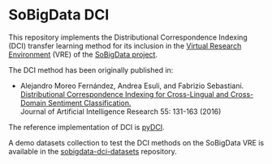 # SoBigData DCI

This repository implements the Distributional Correspondence Indexing (DCI) transfer learning method for its inclusion in the [Virtual Research Environment](https://sobigdata.d4science.org/) (VRE) of the [SoBigData project](http://project.sobigdata.eu/).

The DCI method has been originally published in:

* Alejandro Moreo Fernández, Andrea Esuli, and Fabrizio Sebastiani.  
  [Distributional Correspondence Indexing for Cross-Lingual and Cross-Domain Sentiment Classification.](https://jair.org/index.php/jair/article/view/10977)  
  Journal of Artificial Intelligence Research 55: 131-163 (2016)
  
The reference implementation of DCI is [pyDCI](https://github.com/HLT-ISTI/pydci).

A demo datasets collection to test the DCI methods on the SoBigData VRE is available in the [sobigdata-dci-datasets](https://github.com/HLT-ISTI/sobigdata-dci-datasets) repository.
